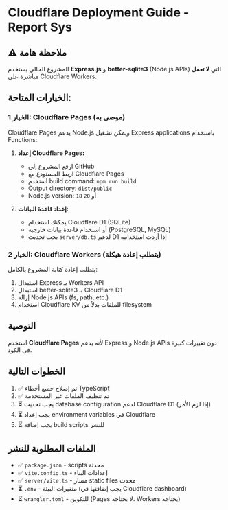 # Cloudflare Deployment Guide - Report Sys

## ⚠️ ملاحظة هامة

المشروع الحالي يستخدم **Express.js** و **better-sqlite3** (Node.js APIs) التي **لا تعمل** مباشرة على Cloudflare Workers.

## الخيارات المتاحة:

### الخيار 1: Cloudflare Pages (موصى به)
Cloudflare Pages يدعم Node.js ويمكن تشغيل Express applications باستخدام Functions:

1. **إعداد Cloudflare Pages:**
   - ارفع المشروع إلى GitHub
   - اربط المستودع مع Cloudflare Pages
   - استخدم build command: `npm run build`
   - Output directory: `dist/public`
   - Node.js version: `18` أو `20`

2. **إعداد قاعدة البيانات:**
   - يمكنك استخدام Cloudflare D1 (SQLite)
   - أو استخدام قاعدة بيانات خارجية (PostgreSQL, MySQL)
   - يجب تحديث `server/db.ts` لدعم D1 إذا أردت استخدامه

### الخيار 2: Cloudflare Workers (يتطلب إعادة هيكلة)
يتطلب إعادة كتابة المشروع بالكامل:

1. استبدال Express بـ Workers API
2. استبدال better-sqlite3 بـ Cloudflare D1
3. إزالة Node.js APIs (fs, path, etc.)
4. استخدام Cloudflare KV للملفات بدلاً من filesystem

## التوصية
استخدم **Cloudflare Pages** لأنه يدعم Express و Node.js APIs دون تغييرات كبيرة في الكود.

## الخطوات التالية

1. ✅ تم إصلاح جميع أخطاء TypeScript
2. ✅ تم تنظيف الملفات غير المستخدمة
3. ⏳ يجب تحديث database configuration لدعم Cloudflare D1 (إذا لزم الأمر)
4. ⏳ يجب إعداد environment variables في Cloudflare
5. ⏳ يجب إضافة build scripts للنشر

## الملفات المطلوبة للنشر

- ✅ `package.json` - scripts محدثة
- ✅ `vite.config.ts` - إعدادات البناء
- ✅ `server/vite.ts` - مسار static files محدث
- ⏳ `.env` - متغيرات البيئة (يجب إضافتها في Cloudflare dashboard)
- ⏳ `wrangler.toml` - للتكوين (Pages لا يحتاجه، Workers يحتاجه)

